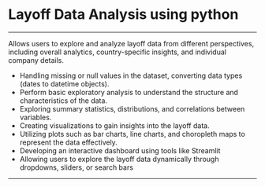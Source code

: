# Layoff Data Analysis using python
-------------------------------------------------------------

  Allows users to explore and analyze layoff data from different perspectives, including overall analytics, country-specific insights, and individual company details.


- Handling missing or null values in the dataset, converting data types  (dates to datetime objects).
- Perform basic exploratory analysis to understand the structure and characteristics of the data.
- Exploring summary statistics, distributions, and correlations between variables.
- Creating visualizations to gain insights into the layoff data.  
- Utilizing plots such as bar charts, line charts, and choropleth maps to represent the data effectively.
- Developing an interactive dashboard using tools like Streamlit
- Allowing users to explore the layoff data dynamically through dropdowns, sliders, or search bars   
 
----------------------------------------------------------------

